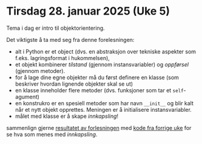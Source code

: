 # Tirsdag 28. januar 2025 (Uke 5)

Tema i dag er intro til objektorientering.

Det viktigste å ta med seg fra denne forelesningen:
- alt i Python er et object (dvs. en abstraksjon over tekniske aspekter som f.eks. lagringsformat i hukommelsen),
- et objekt kombinerer _tilstand_ (gjennom instansvariabler) og _oppførsel_ (gjennom metoder).
- for å lage dine egne objekter må du først definere en klasse (som beskriver hvordan lignende objekter skal se ut)
- en klasse inneholder flere metoder (dvs. funksjoner som tar et `self`-agument)
- en konstrukro er en spesiell metoder som har navn `__init__` og blir kalt når et nytt objekt opprettes. Meningen er å initialisere instansvariabler.
- målet med klasse er å skape _innkapsling_!


sammenlign gjerne [resultatet av forlesningen](./gps_analyser_lecture.py) med [kode fra forrige uke](../04/gps_analyser_lecture.py)
for se hva som menes med _innkapsling_.


